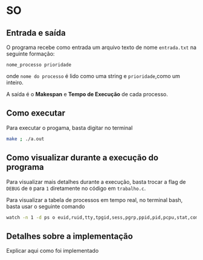 # SO

## Entrada e saída

O programa recebe como entrada um arquivo texto de nome `entrada.txt` na seguinte formação:

```
nome_processo prioridade
```

onde `nome do processo` é lido como uma string e `prioridade`,como um inteiro.

A saída é o **Makespan** e **Tempo de Execução** de cada processo.

## Como executar

Para executar o progama, basta digitar no terminal

```bash
make ; ./a.out
```

## Como visualizar durante a execução do programa

Para visualizar mais detalhes durante a execução, basta trocar a flag de `DEBUG` de `0` para `1` diretamente no código em `trabalho.c`.

Para visualizar a tabela de processos em tempo real, no terminal bash, basta usar o seguinte comando

```bash
watch -n 1 -d ps o euid,ruid,tty,tpgid,sess,pgrp,ppid,pid,pcpu,stat,comm
```

## Detalhes sobre a implementação

Explicar aqui como foi implementado
